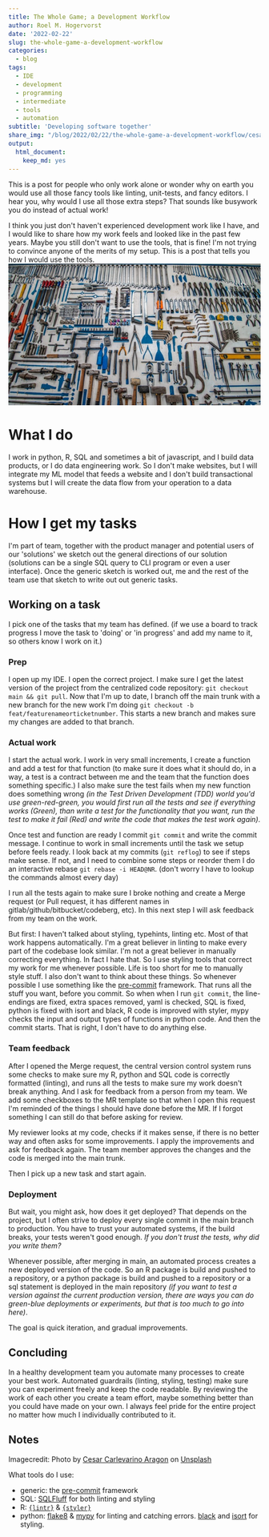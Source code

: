 ```yaml
---
title: The Whole Game; a Development Workflow
author: Roel M. Hogervorst
date: '2022-02-22'
slug: the-whole-game-a-development-workflow
categories:
  - blog
tags:
  - IDE
  - development
  - programming
  - intermediate
  - tools
  - automation
subtitle: 'Developing software together'
share_img: "/blog/2022/02/22/the-whole-game-a-development-workflow/cesar-carlevarino-aragon-unsplash.jpg"
output:
  html_document:
    keep_md: yes
---
```


<!-- content -->
This is a post for people who only work alone or wonder why on earth you would
use all those fancy tools like linting, unit-tests, and fancy editors.
I hear you, why would I use all those extra steps? That sounds like busywork
you do instead of actual work! 

I think you just don't haven't experienced development work like I have, and I would
like to share how my work feels and looked like in the past few years. Maybe you 
still don't want to use the tools, that is fine! I'm not trying to convince anyone
of the merits of my setup. This is a post that tells you how I would use the tools.
![tools hanging on wall](cesar-carlevarino-aragon-unsplash.jpg)

# What I do
I work in python, R, SQL and sometimes a bit of javascript, and I build data products, or
I do data engineering work. So I don't make websites, but I will integrate my ML model that feeds a website and I don't build transactional systems but I will create the data flow from your operation to a data warehouse. 

# How I get my tasks
I'm part of team, together with the product manager and potential users of our
'solutions'  we 
sketch out the general directions of our solution (solutions can be a single SQL query to CLI program or even a user interface). Once the generic sketch is worked out, 
me and the rest of the team use that sketch to write out out generic tasks. 

## Working on a task
I pick one of the tasks that my team has defined. 
(if we use a board to track progress I move the task to 'doing' or 'in progress' and 
add my name to it, so others know I work on it.)

### Prep
I open up my IDE. I open the correct project. 
I make sure I get the latest version of the project from the centralized code repository: `git checkout main && git pull`. 
Now that I'm up to date, I branch off the main trunk with a new branch for the new work I'm doing `git checkout -b feat/featurenameorticketnumber`. This starts a new branch and makes sure my changes are added to that branch.

### Actual work
I start the actual work. I work in very small increments, I create a function
and add a test for that function (to make sure it does what it should do, in a way, a test is a contract between me and the team that the function does something specific.) 
I also make sure the test fails when my new function does something wrong _(in the Test Driven Development (TDD) world you'd use green-red-green, you would first run all the tests and see if everything works (Green), than write a test for the functionality that you want, run the test to make it fail (Red) and write the code that makes the test work again)_.

Once test and function are ready I commit `git commit` and write the commit message.
I continue to work in small increments until the task we setup before feels ready. 
I look back at my commits (`git reflog`) to see if steps make sense. If not, and I 
need to combine some steps or reorder them I do an interactive rebase `git rebase -i HEAD@NR`. (don't worry I have to lookup the commands almost every day)

I run all the tests again to make sure I broke nothing and create a Merge request (or Pull request, it has different names in gitlab/github/bitbucket/codeberg, etc). In this next step I will ask
feedback from my team on the work. 

But first:
I haven't talked about styling, typehints, linting etc. Most of that work happens
automatically. I'm a great believer in linting to make every part of the codebase
look similar. I'm not a great believer in manually correcting everything. In fact
I hate that. So I use styling tools that correct my work for me whenever possible.
Life is too short for me to manually style stuff.
I also don't want to think about these things. So whenever possible I use something
like the [pre-commit](https://pre-commit.com/) framework. That runs all the stuff
you want, before you commit. So when when I run `git commit`, the line-endings are fixed,
extra spaces removed, yaml is checked, SQL is fixed, python is fixed with isort and black,
R code is improved with styler, mypy checks the input and output types of functions
in python code. And then the commit starts. That is right, I don't have to do anything else.

### Team feedback
After I opened the Merge request, the central version control system runs some
checks to make sure my R, python and SQL code is correctly formatted (linting), and
runs all the tests to make sure my work doesn't break anything.
And I ask for feedback from a person from my team. 
We add some checkboxes to the MR template so that when I open this request I'm 
reminded of the things I should have done before the MR. If I forgot something
I can still do that before asking for review. 

My reviewer looks at my code, checks if it makes sense, if there is no better way
and often asks for some improvements. 
I apply the improvements and ask for feedback again. 
The team member approves the changes and the code is merged into the main trunk. 


Then I pick up a new task and start again. 

### Deployment
But wait, you might ask, how does it get deployed?
That depends on the project, but I often strive to deploy every single commit
in the main branch to production. You have to trust your automated systems, if the build breaks, your tests weren't good enough. _If you don't trust the tests, why did you write them?_ 

Whenever possible, after merging in main, an automated process creates a new deployed version of the code. So an R package
is build and pushed to a repository, or a python package is build and pushed to a repository
or a sql statement is deployed in the main repository
_(if you want to test a version against the current production version, there are ways you can do green-blue deployments or experiments, but that is too much to go into here)_.

The goal is quick iteration, and gradual improvements.

## Concluding
In a healthy development team you automate many processes to create your best work.
Automated guardrails (linting, styling, testing) make sure you can experiment freely and
keep the code readable. By reviewing the work of each other you create a team effort, maybe something better than you could have made on your own. I always feel pride for the entire project no matter how much I individually contributed to it.


## Notes
Imagecredit: Photo by <a href="https://unsplash.com/@carlevarino?utm_source=unsplash&utm_medium=referral&utm_content=creditCopyText">Cesar Carlevarino Aragon</a> on <a href="https://unsplash.com/s/photos/tools?utm_source=unsplash&utm_medium=referral&utm_content=creditCopyText">Unsplash</a>

What tools do I use:
* generic: the [pre-commit](https://pre-commit.com/) framework
* SQL: [SQLFluff](https://docs.sqlfluff.com/en/stable/) for both linting and styling
* R: [`{lintr}`](https://cran.r-project.org/package=lintr) & [`{styler}`](https://cran.r-project.org/package=styler)
* python: [flake8](https://flake8.pycqa.org/en/latest/) & [mypy](http://www.mypy-lang.org/ "why on earth they don't use https is beyond me") for linting and catching errors. [black](https://black.readthedocs.io/en/stable/) and [isort](https://pycqa.github.io/isort/) for styling. 
  